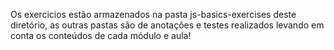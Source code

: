 Os exercicios estão armazenados na pasta js-basics-exercises deste diretório, as outras pastas são de anotações e testes realizados levando em conta os conteúdos de cada módulo e aula!
